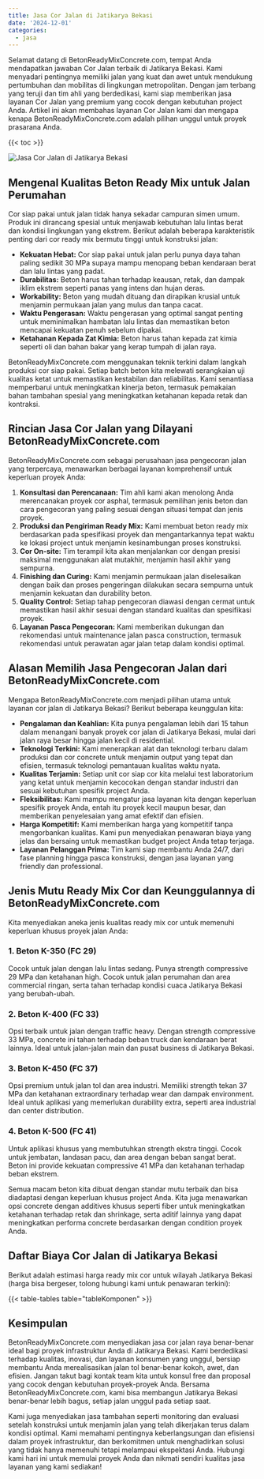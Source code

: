```yaml
---
title: Jasa Cor Jalan di Jatikarya Bekasi
date: '2024-12-01'
categories:
  - jasa
---
```


Selamat datang di BetonReadyMixConcrete.com, tempat Anda mendapatkan jawaban Cor Jalan terbaik di Jatikarya Bekasi. Kami menyadari pentingnya memiliki jalan yang kuat dan awet untuk mendukung pertumbuhan dan mobilitas di lingkungan metropolitan. Dengan jam terbang yang teruji dan tim ahli yang berdedikasi, kami siap memberikan jasa layanan Cor Jalan yang premium yang cocok dengan kebutuhan project Anda. Artikel ini akan membahas layanan Cor Jalan kami dan mengapa kenapa BetonReadyMixConcrete.com adalah pilihan unggul untuk proyek prasarana Anda.

{{< toc >}}

![Jasa Cor Jalan di Jatikarya Bekasi](https://betoncor8.github.io/cor/harga-beton-readymix-concrete%20(44).png)

## Mengenal Kualitas Beton Ready Mix untuk Jalan Perumahan

Cor siap pakai untuk jalan tidak hanya sekadar campuran simen umum. Produk ini dirancang spesial untuk menjawab kebutuhan lalu lintas berat dan kondisi lingkungan yang ekstrem. Berikut adalah beberapa karakteristik penting dari cor ready mix bermutu tinggi untuk konstruksi jalan:

- **Kekuatan Hebat:** Cor siap pakai untuk jalan perlu punya daya tahan paling sedikit 30 MPa supaya mampu menopang beban kendaraan berat dan lalu lintas yang padat.
- **Durabilitas:** Beton harus tahan terhadap keausan, retak, dan dampak iklim ekstrem seperti panas yang intens dan hujan deras.
- **Workability:** Beton yang mudah dituang dan dirapikan krusial untuk menjamin permukaan jalan yang mulus dan tanpa cacat.
- **Waktu Pengerasan:** Waktu pengerasan yang optimal sangat penting untuk meminimalkan hambatan lalu lintas dan memastikan beton mencapai kekuatan penuh sebelum dipakai.
- **Ketahanan Kepada Zat Kimia:** Beton harus tahan kepada zat kimia seperti oli dan bahan bakar yang kerap tumpah di jalan raya.

BetonReadyMixConcrete.com menggunakan teknik terkini dalam langkah produksi cor siap pakai. Setiap batch beton kita melewati serangkaian uji kualitas ketat untuk memastikan kestabilan dan reliabilitas. Kami senantiasa memperbarui untuk meningkatkan kinerja beton, termasuk pemakaian bahan tambahan spesial yang meningkatkan ketahanan kepada retak dan kontraksi.

## Rincian Jasa Cor Jalan yang Dilayani BetonReadyMixConcrete.com

BetonReadyMixConcrete.com sebagai perusahaan jasa pengecoran jalan yang terpercaya, menawarkan berbagai layanan komprehensif untuk keperluan proyek Anda:

1. **Konsultasi dan Perencanaan:** Tim ahli kami akan menolong Anda merencanakan proyek cor asphal, termasuk pemilihan jenis beton dan cara pengecoran yang paling sesuai dengan situasi tempat dan jenis proyek.
2. **Produksi dan Pengiriman Ready Mix:** Kami membuat beton ready mix berdasarkan pada spesifikasi proyek dan mengantarkannya tepat waktu ke lokasi project untuk menjamin kesinambungan proses konstruksi.
3. **Cor On-site:** Tim terampil kita akan menjalankan cor dengan presisi maksimal menggunakan alat mutakhir, menjamin hasil akhir yang sempurna.
4. **Finishing dan Curing:** Kami menjamin permukaan jalan diselesaikan dengan baik dan proses pengeringan dilakukan secara sempurna untuk menjamin kekuatan dan durability beton.
5. **Quality Control:** Setiap tahap pengecoran diawasi dengan cermat untuk memastikan hasil akhir sesuai dengan standard kualitas dan spesifikasi proyek.
6. **Layanan Pasca Pengecoran:** Kami memberikan dukungan dan rekomendasi untuk maintenance jalan pasca construction, termasuk rekomendasi untuk perawatan agar jalan tetap dalam kondisi optimal.

## Alasan Memilih Jasa Pengecoran Jalan dari BetonReadyMixConcrete.com

Mengapa BetonReadyMixConcrete.com menjadi pilihan utama untuk layanan cor jalan di Jatikarya Bekasi? Berikut beberapa keunggulan kita:

- **Pengalaman dan Keahlian:** Kita punya pengalaman lebih dari 15 tahun dalam menangani banyak proyek cor jalan di Jatikarya Bekasi, mulai dari jalan raya besar hingga jalan kecil di residential.
- **Teknologi Terkini:** Kami menerapkan alat dan teknologi terbaru dalam produksi dan cor concrete untuk menjamin output yang tepat dan efisien, termasuk teknologi pemantauan kualitas waktu nyata.
- **Kualitas Terjamin:** Setiap unit cor siap cor kita melalui test laboratorium yang ketat untuk menjamin kecocokan dengan standar industri dan sesuai kebutuhan spesifik project Anda.
- **Fleksibilitas:** Kami mampu mengatur jasa layanan kita dengan keperluan spesifik proyek Anda, entah itu proyek kecil maupun besar, dan memberikan penyelesaian yang amat efektif dan efisien.
- **Harga Kompetitif:** Kami memberikan harga yang kompetitif tanpa mengorbankan kualitas. Kami pun menyediakan penawaran biaya yang jelas dan bersaing untuk memastikan budget project Anda tetap terjaga.
- **Layanan Pelanggan Prima:** Tim kami siap membantu Anda 24/7, dari fase planning hingga pasca konstruksi, dengan jasa layanan yang friendly dan professional.

## Jenis Mutu Ready Mix Cor dan Keunggulannya di BetonReadyMixConcrete.com

Kita menyediakan aneka jenis kualitas ready mix cor untuk memenuhi keperluan khusus proyek jalan Anda:

### 1\. Beton K-350 (FC 29)

Cocok untuk jalan dengan lalu lintas sedang. Punya strength compressive 29 MPa dan ketahanan high. Cocok untuk jalan perumahan dan area commercial ringan, serta tahan terhadap kondisi cuaca Jatikarya Bekasi yang berubah-ubah.

### 2\. Beton K-400 (FC 33)

Opsi terbaik untuk jalan dengan traffic heavy. Dengan strength compressive 33 MPa, concrete ini tahan terhadap beban truck dan kendaraan berat lainnya. Ideal untuk jalan-jalan main dan pusat business di Jatikarya Bekasi.

### 3\. Beton K-450 (FC 37)

Opsi premium untuk jalan tol dan area industri. Memiliki strength tekan 37 MPa dan ketahanan extraordinary terhadap wear dan dampak environment. Ideal untuk aplikasi yang memerlukan durability extra, seperti area industrial dan center distribution.

### 4\. Beton K-500 (FC 41)

Untuk aplikasi khusus yang membutuhkan strength ekstra tinggi. Cocok untuk jembatan, landasan pacu, dan area dengan beban sangat berat. Beton ini provide kekuatan compressive 41 MPa dan ketahanan terhadap beban ekstrem.

Semua macam beton kita dibuat dengan standar mutu terbaik dan bisa diadaptasi dengan keperluan khusus project Anda. Kita juga menawarkan opsi concrete dengan additives khusus seperti fiber untuk meningkatkan ketahanan terhadap retak dan shrinkage, serta aditif lainnya yang dapat meningkatkan performa concrete berdasarkan dengan condition proyek Anda.

## Daftar Biaya Cor Jalan di Jatikarya Bekasi

Berikut adalah estimasi harga ready mix cor untuk wilayah Jatikarya Bekasi (harga bisa bergeser, tolong hubungi kami untuk penawaran terkini):

{{< table-tables table="tableKomponen" >}}

## Kesimpulan

BetonReadyMixConcrete.com menyediakan jasa cor jalan raya benar-benar ideal bagi proyek infrastruktur Anda di Jatikarya Bekasi. Kami berdedikasi terhadap kualitas, inovasi, dan layanan konsumen yang unggul, bersiap membantu Anda merealisasikan jalan tol benar-benar kokoh, awet, dan efisien. Jangan takut bagi kontak team kita untuk konsul free dan proposal yang cocok dengan kebutuhan proyek-proyek Anda. Bersama BetonReadyMixConcrete.com, kami bisa membangun Jatikarya Bekasi benar-benar lebih bagus, setiap jalan unggul pada setiap saat.

Kami juga menyediakan jasa tambahan seperti monitoring dan evaluasi setelah konstruksi untuk menjamin jalan yang telah dikerjakan terus dalam kondisi optimal. Kami memahami pentingnya keberlangsungan dan efisiensi dalam proyek infrastruktur, dan berkomitmen untuk menghadirkan solusi yang tidak hanya memenuhi tetapi melampaui ekspektasi Anda. Hubungi kami hari ini untuk memulai proyek Anda dan nikmati sendiri kualitas jasa layanan yang kami sediakan!
